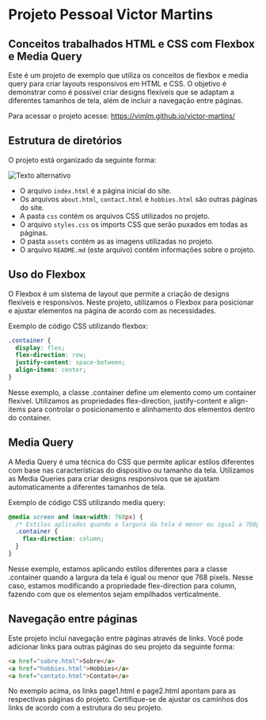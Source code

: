 # Projeto Pessoal Victor Martins

## Conceitos trabalhados HTML e CSS com Flexbox e Media Query

Este é um projeto de exemplo que utiliza os conceitos de flexbox e media query para criar layouts responsivos em HTML e CSS. O objetivo é demonstrar como é possível criar designs flexíveis que se adaptam a diferentes tamanhos de tela, além de incluir a navegação entre páginas.

Para acessar o projeto acesse: https://vimlm.github.io/victor-martins/

## Estrutura de diretórios

O projeto está organizado da seguinte forma:

![Texto alternativo](https://images2.imgbox.com/46/c3/TLOQBToD_o.png)


- O arquivo `index.html` é a página inicial do site.
- Os arquivos `about.html`, `contact.html` e `hobbies.html` são outras páginas do site.
- A pasta `css` contém os arquivos CSS utilizados no projeto.
- O arquivo `styles.css` os imports CSS que serão puxados em todas as páginas.
- O pasta `assets` contém as as imagens utilizadas no projeto.
- O arquivo `README.md` (este arquivo) contém informações sobre o projeto.

## Uso do Flexbox

O Flexbox é um sistema de layout que permite a criação de designs flexíveis e responsivos. Neste projeto, utilizamos o Flexbox para posicionar e ajustar elementos na página de acordo com as necessidades.

Exemplo de código CSS utilizando flexbox:

```css
.container {
  display: flex;
  flex-direction: row;
  justify-content: space-between;
  align-items: center;
}
``` 
Nesse exemplo, a classe .container define um elemento como um container flexível. Utilizamos as propriedades flex-direction, justify-content e align-items para controlar o posicionamento e alinhamento dos elementos dentro do container.

## Media Query
A Media Query é uma técnica do CSS que permite aplicar estilos diferentes com base nas características do dispositivo ou tamanho da tela. Utilizamos as Media Queries para criar designs responsivos que se ajustam automaticamente a diferentes tamanhos de tela.

Exemplo de código CSS utilizando media query:

```css
@media screen and (max-width: 768px) {
  /* Estilos aplicados quando a largura da tela é menor ou igual a 768px */
  .container {
    flex-direction: column;
  }
}
``` 
Nesse exemplo, estamos aplicando estilos diferentes para a classe .container quando a largura da tela é igual ou menor que 768 pixels. Nesse caso, estamos modificando a propriedade flex-direction para column, fazendo com que os elementos sejam empilhados verticalmente.

## Navegação entre páginas
Este projeto inclui navegação entre páginas através de links. Você pode adicionar links para outras páginas do seu projeto da seguinte forma:

```html
<a href="sobre.html">Sobre</a>
<a href="hobbies.html">Hobbies</a>
<a href="contato.html">Contato</a>
```

No exemplo acima, os links page1.html e page2.html apontam para as respectivas páginas do projeto. Certifique-se de ajustar os caminhos dos links de acordo com a estrutura do seu projeto.





